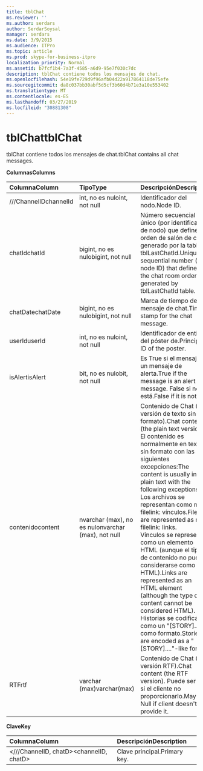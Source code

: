 ```yaml
---
title: tblChat
ms.reviewer: ''
ms.author: serdars
author: SerdarSoysal
manager: serdars
ms.date: 3/9/2015
ms.audience: ITPro
ms.topic: article
ms.prod: skype-for-business-itpro
localization_priority: Normal
ms.assetid: b7fcf1b4-7a3f-4585-a6d9-95e7f030c7dc
description: tblChat contiene todos los mensajes de chat.
ms.openlocfilehash: 54e19fe729d9f96afb04d22a917864118de75efe
ms.sourcegitcommit: da8c037bb30abf5d5cf3b60d4b71e3a10e553402
ms.translationtype: MT
ms.contentlocale: es-ES
ms.lasthandoff: 03/27/2019
ms.locfileid: "30881308"
---
```

# <a name="tblchat"></a><span data-ttu-id="45e8b-103">tblChat</span><span class="sxs-lookup"><span data-stu-id="45e8b-103">tblChat</span></span>
 
<span data-ttu-id="45e8b-104">tblChat contiene todos los mensajes de chat.</span><span class="sxs-lookup"><span data-stu-id="45e8b-104">tblChat contains all chat messages.</span></span>
  
<span data-ttu-id="45e8b-105">**Columnas**</span><span class="sxs-lookup"><span data-stu-id="45e8b-105">**Columns**</span></span>

|<span data-ttu-id="45e8b-106">**Columna**</span><span class="sxs-lookup"><span data-stu-id="45e8b-106">**Column**</span></span>|<span data-ttu-id="45e8b-107">**Tipo**</span><span class="sxs-lookup"><span data-stu-id="45e8b-107">**Type**</span></span>|<span data-ttu-id="45e8b-108">**Descripción**</span><span class="sxs-lookup"><span data-stu-id="45e8b-108">**Description**</span></span>|
|:-----|:-----|:-----|
|<span data-ttu-id="45e8b-109">///ChannelID</span><span class="sxs-lookup"><span data-stu-id="45e8b-109">channelId</span></span>  <br/> |<span data-ttu-id="45e8b-110">int, no es nulo</span><span class="sxs-lookup"><span data-stu-id="45e8b-110">int, not null</span></span>  <br/> |<span data-ttu-id="45e8b-111">Identificador del nodo.</span><span class="sxs-lookup"><span data-stu-id="45e8b-111">Node ID.</span></span>  <br/> |
|<span data-ttu-id="45e8b-112">chatId</span><span class="sxs-lookup"><span data-stu-id="45e8b-112">chatId</span></span>  <br/> |<span data-ttu-id="45e8b-113">bigint, no es nulo</span><span class="sxs-lookup"><span data-stu-id="45e8b-113">bigint, not null</span></span>  <br/> |<span data-ttu-id="45e8b-114">Número secuencial único (por identificador de nodo) que define el orden de salón de chat, generado por la tabla tblLastChatId.</span><span class="sxs-lookup"><span data-stu-id="45e8b-114">Unique sequential number (per node ID) that defines the chat room order, generated by tblLastChatId table.</span></span>  <br/> |
|<span data-ttu-id="45e8b-115">chatDate</span><span class="sxs-lookup"><span data-stu-id="45e8b-115">chatDate</span></span>  <br/> |<span data-ttu-id="45e8b-116">bigint, no es nulo</span><span class="sxs-lookup"><span data-stu-id="45e8b-116">bigint, not null</span></span>  <br/> |<span data-ttu-id="45e8b-117">Marca de tiempo del mensaje de chat.</span><span class="sxs-lookup"><span data-stu-id="45e8b-117">Time stamp for the chat message.</span></span>  <br/> |
|<span data-ttu-id="45e8b-118">userId</span><span class="sxs-lookup"><span data-stu-id="45e8b-118">userId</span></span>  <br/> |<span data-ttu-id="45e8b-119">int, no es nulo</span><span class="sxs-lookup"><span data-stu-id="45e8b-119">int, not null</span></span>  <br/> |<span data-ttu-id="45e8b-120">Identificador de entidad del póster de.</span><span class="sxs-lookup"><span data-stu-id="45e8b-120">Principal ID of the poster.</span></span>  <br/> |
|<span data-ttu-id="45e8b-121">isAlert</span><span class="sxs-lookup"><span data-stu-id="45e8b-121">isAlert</span></span>  <br/> |<span data-ttu-id="45e8b-122">bit, no es nulo</span><span class="sxs-lookup"><span data-stu-id="45e8b-122">bit, not null</span></span>  <br/> |<span data-ttu-id="45e8b-123">Es True si el mensaje es un mensaje de alerta.</span><span class="sxs-lookup"><span data-stu-id="45e8b-123">True if the message is an alert message.</span></span> <span data-ttu-id="45e8b-124">False si no lo está.</span><span class="sxs-lookup"><span data-stu-id="45e8b-124">False if it is not.</span></span>  <br/> |
|<span data-ttu-id="45e8b-125">contenido</span><span class="sxs-lookup"><span data-stu-id="45e8b-125">content</span></span>  <br/> |<span data-ttu-id="45e8b-126">nvarchar (max), no es nulo</span><span class="sxs-lookup"><span data-stu-id="45e8b-126">nvarchar (max), not null</span></span>  <br/> | <span data-ttu-id="45e8b-127">Contenido de Chat (la versión de texto sin formato).</span><span class="sxs-lookup"><span data-stu-id="45e8b-127">Chat content (the plain text version).</span></span> <span data-ttu-id="45e8b-128">El contenido es normalmente en texto sin formato con las siguientes excepciones:</span><span class="sxs-lookup"><span data-stu-id="45e8b-128">The content is usually in plain text with the following exceptions:</span></span> <br/>  <span data-ttu-id="45e8b-129">Los archivos se representan como ma-filelink: vínculos.</span><span class="sxs-lookup"><span data-stu-id="45e8b-129">Files are represented as ma-filelink: links.</span></span> <br/>  <span data-ttu-id="45e8b-130">Vínculos se representan como un elemento HTML (aunque el tipo de contenido no puede considerarse como HTML).</span><span class="sxs-lookup"><span data-stu-id="45e8b-130">Links are represented as an HTML element (although the type of content cannot be considered HTML).</span></span> <br/>  <span data-ttu-id="45e8b-131">Historias se codifican como un "[STORY]..."-como formato.</span><span class="sxs-lookup"><span data-stu-id="45e8b-131">Stories are encoded as a "[STORY]...."-like format.</span></span> <br/> |
|<span data-ttu-id="45e8b-132">RTF</span><span class="sxs-lookup"><span data-stu-id="45e8b-132">rtf</span></span>  <br/> |<span data-ttu-id="45e8b-133">varchar (max)</span><span class="sxs-lookup"><span data-stu-id="45e8b-133">varchar(max)</span></span>  <br/> |<span data-ttu-id="45e8b-134">Contenido de Chat (la versión RTF).</span><span class="sxs-lookup"><span data-stu-id="45e8b-134">Chat content (the RTF version).</span></span> <span data-ttu-id="45e8b-135">Puede ser Null si el cliente no proporcionarlo.</span><span class="sxs-lookup"><span data-stu-id="45e8b-135">May be Null if client doesn't provide it.</span></span>  <br/> |
   
<span data-ttu-id="45e8b-136">**Clave**</span><span class="sxs-lookup"><span data-stu-id="45e8b-136">**Key**</span></span>

|<span data-ttu-id="45e8b-137">**Columna**</span><span class="sxs-lookup"><span data-stu-id="45e8b-137">**Column**</span></span>|<span data-ttu-id="45e8b-138">**Descripción**</span><span class="sxs-lookup"><span data-stu-id="45e8b-138">**Description**</span></span>|
|:-----|:-----|
|<span data-ttu-id="45e8b-139">\<///ChannelID, chatD\></span><span class="sxs-lookup"><span data-stu-id="45e8b-139">\<channelID, chatD\></span></span>  <br/> |<span data-ttu-id="45e8b-140">Clave principal.</span><span class="sxs-lookup"><span data-stu-id="45e8b-140">Primary key.</span></span>  <br/> |
   

